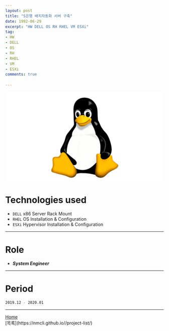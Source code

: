 ```yaml
---
layout: post
title: "S은행 배치자동화 서버 구축"
date: 1992-06-29
excerpt: "HW DELL OS RH RHEL VM ESXi"
tag:
- HW
- DELL
- OS
- RH
- RHEL
- VM
- ESXi
comments: true

---
```


![Untitled](/assets/img/linux_logo.png)
# Technologies used
* `DELL` x86 Server Rack Mount
* `RHEL` OS Installation & Configuration
* `ESXi` Hypervisor Installation & Configuration

---

# Role
* ***System Engineer***

---

# Period
```bash
2019.12 - 2020.01
```
---

<div markdown="0"><a href="#" class="btn">Home</a></div>
[목록](https://nmcli.github.io//project-list/)
